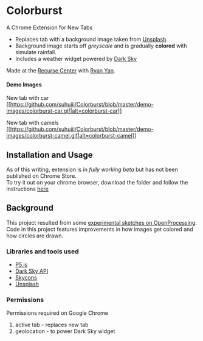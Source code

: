 # Colorburst
A Chrome Extension for New Tabs
- Replaces tab with a background image taken from [Unsplash](www.unsplash.com).  
- Background image starts off <em>greyscale</em> and is gradually <strong>colored</strong> with simulate rainfall.  
- Includes a weather widget powered by [Dark Sky](www.darksky.net) 

Made at the [Recurse Center](www.recurse.com) with [Ryan Yan](https://github.com/apsicle).

#### Demo Images
New tab with car  
[[https://github.com/suhuiii/Colorburst/blob/master/demo-images/colorburst-car.gif|alt=colorburst-car]]

New tab with camels 
[[https://github.com/suhuiii/Colorburst/blob/master/demo-images/colorburst-camel.gif|alt=colorburst-camel]]

## Installation and Usage
As of this writing, extension is in <em>fully working beta</em> but has not been published on Chrome Store.  
To try it out on your chrome browser, download the folder and follow the instructions [here](https://developer.chrome.com/extensions/getstarted#unpacked)

## Background 
This project resulted from some [experimental sketches on OpenProcessing](https://www.openprocessing.org/sketch/397165).  
Code in this project features improvements in how images get colored and how circles are drawn.

### Libraries and tools used
- [P5.js](http://p5js.org/)
- [Dark Sky API](https://darksky.net/dev/)
- [Skycons](https://darkskyapp.github.io/skycons/)
- [Unsplash](https://source.unsplash.com/)

### Permissions
Permissions required on Google Chrome
1) active tab - replaces new tab
2) geolocation - to power Dark Sky widget

